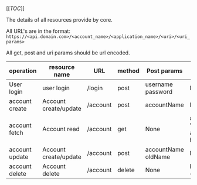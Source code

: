 [[_TOC_]]

The details of all resources provide by core.

All URL's are in the format: ```https://<api.domain.com>/<account_name>/<application_name>/<uri>/<uri_params>```

All get, post and uri params should be url encoded.

| operation | resource name | URL | method | Post params | Get params | URI params | Example |
| ------ | ------ | ------ | ------ | ------ | ------ | ------ | ------ |
| User login | user login | /login | post | username<br />password | None | None | https://my.api.com/gaterdata/core/login |
| account create | Account create/update | /account | post | accountName | None | None | https://my.api.com/gaterdata/core/account |
| account fetch | Account read | /account | get | None | accountName (if 'all' then all the accounts you have access to) | None | https://my.api.com/gaterdata/core/account |
| account update | Account create/update | /account | post | accountName<br />oldName | None | None | https://my.api.com/gaterdata/core/account |
| account delete | Account delete | /account | delete | None | Pos 0: <account_name> | None | https://my.api.com/gaterdata/core/account/my%20account |
